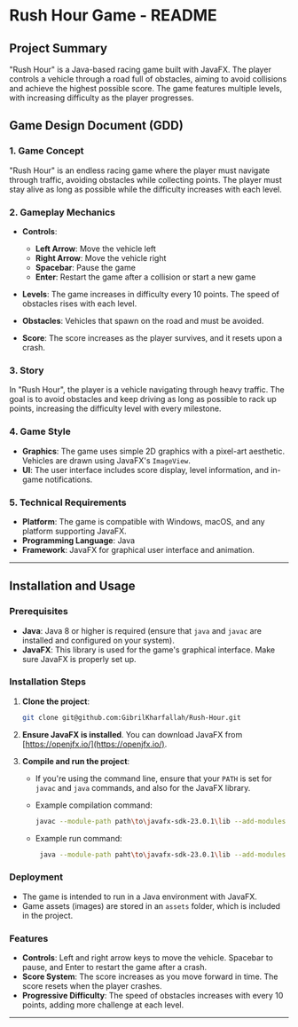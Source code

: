 # **Rush Hour Game - README**

## **Project Summary**
"Rush Hour" is a Java-based racing game built with JavaFX. The player controls a vehicle through a road full of obstacles, aiming to avoid collisions and achieve the highest possible score. The game features multiple levels, with increasing difficulty as the player progresses.

## **Game Design Document (GDD)**

### **1. Game Concept**
"Rush Hour" is an endless racing game where the player must navigate through traffic, avoiding obstacles while collecting points. The player must stay alive as long as possible while the difficulty increases with each level.

### **2. Gameplay Mechanics**
- **Controls**:
    - **Left Arrow**: Move the vehicle left
    - **Right Arrow**: Move the vehicle right
    - **Spacebar**: Pause the game
    - **Enter**: Restart the game after a collision or start a new game

- **Levels**: The game increases in difficulty every 10 points. The speed of obstacles rises with each level.
- **Obstacles**: Vehicles that spawn on the road and must be avoided.
- **Score**: The score increases as the player survives, and it resets upon a crash.

### **3. Story**
In "Rush Hour", the player is a vehicle navigating through heavy traffic. The goal is to avoid obstacles and keep driving as long as possible to rack up points, increasing the difficulty level with every milestone.

### **4. Game Style**
- **Graphics**: The game uses simple 2D graphics with a pixel-art aesthetic. Vehicles are drawn using JavaFX's `ImageView`.
- **UI**: The user interface includes score display, level information, and in-game notifications.

### **5. Technical Requirements**
- **Platform**: The game is compatible with Windows, macOS, and any platform supporting JavaFX.
- **Programming Language**: Java
- **Framework**: JavaFX for graphical user interface and animation.

---

## **Installation and Usage**

### **Prerequisites**
- **Java**: Java 8 or higher is required (ensure that `java` and `javac` are installed and configured on your system).
- **JavaFX**: This library is used for the game's graphical interface. Make sure JavaFX is properly set up.

### **Installation Steps**
1. **Clone the project**:
    ```bash
    git clone git@github.com:GibrilKharfallah/Rush-Hour.git
    ```

2. **Ensure JavaFX is installed**. You can download JavaFX from [https://openjfx.io/](https://openjfx.io/).

3. **Compile and run the project**:
    - If you're using the command line, ensure that your `PATH` is set for `javac` and `java` commands, and also for the JavaFX library.
    - Example compilation command:
      ```bash
      javac --module-path path\to\javafx-sdk-23.0.1\lib --add-modules javafx.controls,javafx.graphics,javafx.media -d bin src/game/*.java
      ```

    - Example run command:
      ```bash
       java --module-path paht\to\javafx-sdk-23.0.1\lib --add-modules javafx.controls,javafx.graphics -cp bin Main 
      ```

### **Deployment**
- The game is intended to run in a Java environment with JavaFX.
- Game assets (images) are stored in an `assets` folder, which is included in the project.

### **Features**
- **Controls**: Left and right arrow keys to move the vehicle. Spacebar to pause, and Enter to restart the game after a crash.
- **Score System**: The score increases as you move forward in time. The score resets when the player crashes.
- **Progressive Difficulty**: The speed of obstacles increases with every 10 points, adding more challenge at each level.

---

